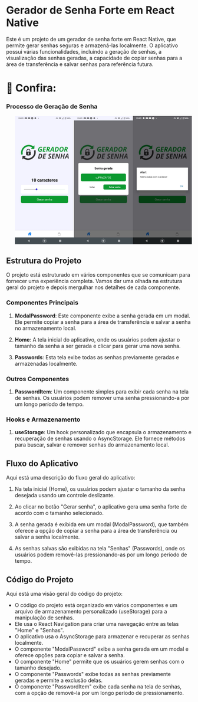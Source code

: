 # Gerador de Senha Forte em React Native

Este é um projeto de um gerador de senha forte em React Native, que permite gerar senhas seguras e armazená-las localmente. O aplicativo possui várias funcionalidades, incluindo a geração de senhas, a visualização das senhas geradas, a capacidade de copiar senhas para a área de transferência e salvar senhas para referência futura.

# 👥 Confira:

### Processo de Geração de Senha

<ul style="list-style-type:none; display:flex; justify-content:space-between;">
  <li>
    <img src="./assets/resultado/part1.jpg" alt="Tela 1" width="200" />
  </li>
  <li>
    <img src="./assets/resultado/part2.jpg" alt="Tela 2" width="200" />
  </li>
  <li>
    <img src="./assets/resultado/part3.jpg" alt="Tela 3" width="200" />
  </li>
</ul>

## Estrutura do Projeto

O projeto está estruturado em vários componentes que se comunicam para fornecer uma experiência completa. Vamos dar uma olhada na estrutura geral do projeto e depois mergulhar nos detalhes de cada componente.

### Componentes Principais

1. **ModalPassword**: Este componente exibe a senha gerada em um modal. Ele permite copiar a senha para a área de transferência e salvar a senha no armazenamento local.

2. **Home**: A tela inicial do aplicativo, onde os usuários podem ajustar o tamanho da senha a ser gerada e clicar para gerar uma nova senha.

3. **Passwords**: Esta tela exibe todas as senhas previamente geradas e armazenadas localmente.

### Outros Componentes

1. **PasswordItem**: Um componente simples para exibir cada senha na tela de senhas. Os usuários podem remover uma senha pressionando-a por um longo período de tempo.

### Hooks e Armazenamento

1. **useStorage**: Um hook personalizado que encapsula o armazenamento e recuperação de senhas usando o AsyncStorage. Ele fornece métodos para buscar, salvar e remover senhas do armazenamento local.

## Fluxo do Aplicativo

Aqui está uma descrição do fluxo geral do aplicativo:

1. Na tela inicial (Home), os usuários podem ajustar o tamanho da senha desejada usando um controle deslizante.

2. Ao clicar no botão "Gerar senha", o aplicativo gera uma senha forte de acordo com o tamanho selecionado.

3. A senha gerada é exibida em um modal (ModalPassword), que também oferece a opção de copiar a senha para a área de transferência ou salvar a senha localmente.

4. As senhas salvas são exibidas na tela "Senhas" (Passwords), onde os usuários podem removê-las pressionando-as por um longo período de tempo.

## Código do Projeto

Aqui está uma visão geral do código do projeto:

- O código do projeto está organizado em vários componentes e um arquivo de armazenamento personalizado (useStorage) para a manipulação de senhas.
- Ele usa o React Navigation para criar uma navegação entre as telas "Home" e "Senhas".
- O aplicativo usa o AsyncStorage para armazenar e recuperar as senhas localmente.
- O componente "ModalPassword" exibe a senha gerada em um modal e oferece opções para copiar e salvar a senha.
- O componente "Home" permite que os usuários gerem senhas com o tamanho desejado.
- O componente "Passwords" exibe todas as senhas previamente geradas e permite a exclusão delas.
- O componente "PasswordItem" exibe cada senha na tela de senhas, com a opção de removê-la por um longo período de pressionamento.

